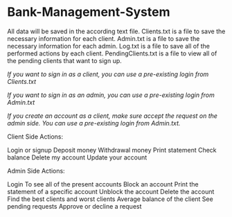 # Bank-Management-System

All data will be saved in the according text file.
Clients.txt is a file to save the necessary information for each client.
Admin.txt is a file to save the necessary information for each admin.
Log.txt is a file to save all of the performed actions by each client. 
PendingClients.txt is a file to view all of the pending clients that want to sign up.

*If you want to sign in as a client, you can use a pre-existing login from Clients.txt*


*If you want to sign in as an admin, you can use a pre-existing login from Admin.txt*


*If you create an account as a client, make sure accept the request on the admin side. You can use a pre-existing login from Admin.txt.*


Client Side Actions:

Login or signup 
Deposit money 
Withdrawal money
Print statement
Check balance
Delete my account
Update your account 


Admin Side Actions:

Login
To see all of the present accounts
Block an account
Print the statement of a specific account
Unblock the account
Delete the account
Find the best clients and worst clients
Average balance of the client
See pending requests
Approve or decline a request
